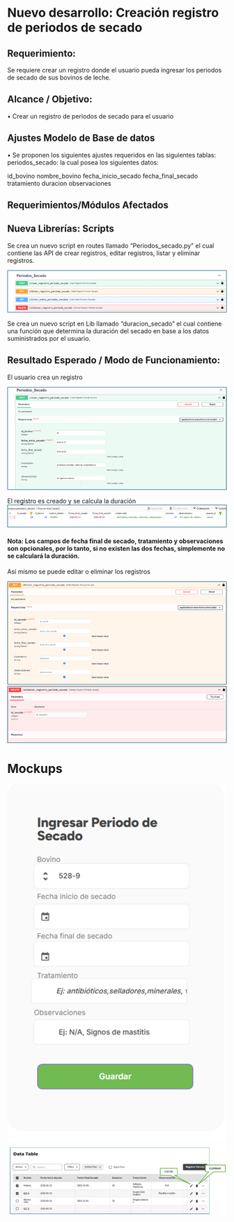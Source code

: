 

# Nuevo desarrollo: Creación registro de periodos de secado  

## Requerimiento:

Se requiere crear un registro donde el usuario pueda ingresar los periodos de secado de sus bovinos de leche.

## Alcance / Objetivo:

•	Crear un registro de periodos de secado para el usuario



## Ajustes Modelo de Base de datos

•	Se proponen los siguientes ajustes requeridos en las siguientes tablas:
periodos_secado: la cual posea los siguientes datos:

id_bovino
nombre_bovino
fecha_inicio_secado
fecha_final_secado
tratamiento
duracion
observaciones



## Requerimientos/Módulos Afectados

## Nueva Librerías: Scripts
Se crea un nuevo script en routes llamado “Periodos_secado.py” el cual contiene las API de crear registros, editar registros, listar y eliminar registros.

![img.png](img.png)

Se crea un nuevo script en Lib llamado “duracion_secado” el cual contiene una función que determina la duración del secado en base a los datos suministrados por el usuario.


## Resultado Esperado / Modo de Funcionamiento:

El usuario crea un registro

![img_1.png](img_1.png)

El registro es creado y se calcula la duración
![img_2.png](img_2.png)
#### Nota: Los campos de fecha final de secado, tratamiento y observaciones son opcionales, por lo tanto, si no existen las dos fechas, simplemente no se calculará la duración.

Así mismo se puede editar o eliminar los registros

![img_3.png](img_3.png)
![img_4.png](img_4.png)

# Mockups

![img_5.png](img_5.png)
![img_6.png](img_6.png)